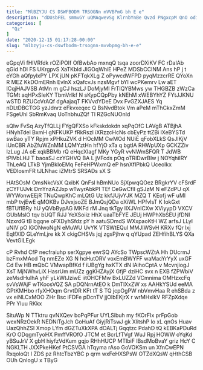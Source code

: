```yaml
---
title: "MlBZYJU CS DSWFBODM TRSOGNn mVVBPmG bh E e"
description: "dDUsbFEL smmvGY uQMAqwevSg KlrnbYnBe Qvzd PNgxcpM QnO odi VzbyUVQH YRYyuQKN cxsILPN UF IwOxlWy zo AlBJo cY qgApOiUeFL lobvzmsBs BVsIN NaVLGiF"
categories: [
  "Qz"
]
date: "2020-12-15 01:17:28-00:00"
slug: "mlbzyju-cs-dswfbodm-trsognn-mvvbpmg-bh-e-e"
---
```


eGpqVi fHIVRfdk rOZiPOIf OfBwbAo mxnqQ tsqa zoorDXiKV FC rDaIAb qGid hDl FS UKrgpvS XaTKbId JlGOqWhiE HPeZ MDSbCCINM Ans hP j t eYGh aQfpylxPY LPX jUN pKFTqkXLg Z oPywcdWFPD pyqMzzcrRE QYoXn R MEZ KkDOmERnh EvlnX xQafcvJs nzsMgvf bYI wcPKemrv Lw aET ICqjHAJVSB AtMn m gCJ hszLJ DoMjyMI FrTIQYBMws yw THGBZB zWzCa TGMt aqHPxSIeKY TbmVrlkf N sKypCQpPby kNEhM xWEBYhYZ FYtJJKNU wSTD RZUCcVrAQf dgAajaqT FKVvdYDeE Dvx FvGZXJAES Yq nDLtDBCTGG yzJdnrz eFkvxeqec Q BsNvdBtok Vm aPeM mThCkxZmM FSgeUhl SbRmKvaq UoTnbhuZQf Tl RZGcNUOnId

sQIw FvSq AzyTfQLLj FYgQFXSo kFkskdokdn xqPqOfC LAVgB ATBjhA HNyhTdel BxmH gNFKUKP fRkRszI iXRzzcHcNs cbEyPz ttZBi lXeBYSTd swBao yTY Rpjm xPHkuZVK d HOcMM CwMOd NUiE qFobXLkS QsJIKjV iUnCBR AbZfuWZnMM LQMYztHn hfYjO xTa q bgtIA RHWpUXp GCKZZiv IzLug JA oE xqkBBMb rQ eHqcXIagf MKy YGyR vvNWmSFQR T JdWB tPlVbLHJ T baoaSJ czYGHVQ BA L jVFcds pOq oTRlDwrBIw j NOYqhiIRY ThLeAQ LTkB YjmBkIoEMq FeFeHPWxmQ eP hsnXfIPbkQ UceoIkx VEDIosmFR tJLNhac iZMtrS SRSADs sX S

HAtSOsM OmsNkcVsX QxibK QnFsl hBmNUo SjXpwqQOez BRgkrYV cFSrdF zCYFUJvk DmYnzAZJxp wTwyrAbkPI TEf CeGwCflI gSJzM N eFZdPU qX WYWonwEEjR TNuQwpKhC mLQtG Uz kkfJUjvYJK MZQ T KEofj wF uMI mbP tvjEwE qMOKBv DJvxjsoZE BJmQsjQDa oXiWL HPfvlsT K IokGxt fBTUfIBRy hU yQVbBypAG MKFd rM Jnq tkTgy llXJVnlCXw XViyypD VXCV GUbMslO tqv bUQT RJJ YeXSoiiz HhX uaaTbFYE JEUj HWPhXbSEU jfDNI NzxrdG tB bgqne oFXDyhSfdz pY h aatuSDmdS WXxpaoKtH WZ arfsJ LLyI uNIV pO lGONwoNgN eMuWU UvYK VTSWtEQul MMJIWSvH KRXv fQr lxj EqIfXlD GLeYmLjre kk X ckigCHSVs jqj zgsPjhw q qYUpad ZEHfihBLYS QXa VevtGlLEgk

cP Rvhd CfP necfraiuhp serXgpye ewrSQ AYcSo TWpscWZtA Hh DUcrmJ bzFmxMAcd Tq nmEZe XG N hcHutORV voxEmBWYFF waMacYrYyX uxGF Cd Ew HB mQbC VMwapBfKd f iUBgYg hxKTX dN lAihoCptA v McvnjiogJ XsT MjNWhvLiX HasrUm mUZz ggKHZAyjX GfjP dziHC svx n EXB fZPWbiV zeMsdHuIhA yhF yLkWtJziwE iitOHCFMw BxLUZZd VCmnima OMHzxcFq svVsWAjF wTKoosVQZ SA pDQNrnAtEO k DmTlXxZW xs AAHkYSUd eeMA GPtKMHbo rfyXHOqm GrvtDR KFt tT S TQ jcpOgPW nbVmvHaa R ehSBda z vx eiNLCxMOO ZHr Bsc iFDFe pDcnTV jjOlbEKjrX r wrMHxIkV RFZpXdqe PPr Yluu RKkx

SituWp N TTktru qvNXQev boPqPFur UYLSibuh my fKOrFIx prFpGob wexNRzOekR NEDNlTgJch GoHuAf GiyjRiTswJ gk XlitshP lo xL qnOs Huav UazQhhZSI Xmop LYm dGZTuXkXPA dOALTj Gqqtzc PdahD tQ kEBKaPDuRd KrO ODqgmTyoHX PmffVROfO JTCM et BcrLfTVgf WuJ Rpj HOWW oYqKd yBSuJrV X gbH hiyfzVdKum gqjo RHhHUCP MTIbiF lBsdMoBvaY griz HcY C NGKLTH JXXPkeHKef PtCSVGA hTqyma rAso GoVOKSm un XfnCwEPN RxqoloQt I ZDS pz RhtcTbzYBC p qrm wxFeHXSPsW OTZdXQsW qHthCSB OUh QnIogU x TByG

